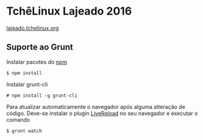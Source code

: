 # TchêLinux Lajeado 2016

[lajeado.tchelinux.org](http://lajeado.tchelinux.org)

## Suporte ao Grunt

Instalar pacotes do [npm](https://www.npmjs.com/)

	$ npm install
	
Instalar grunt-cli

	# npm install -g grunt-cli
	
Para atualizar automaticamente o navegador após alguma alteração de código. Deve-se instalar o plugin [LiveReload](http://livereload.com/extensions) no seu navegador e executar o comando

	$ grunt watch



